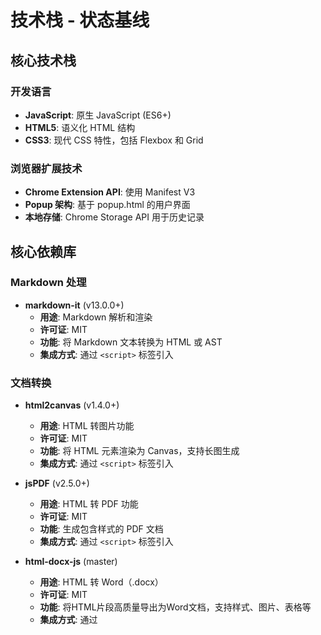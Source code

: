 # 技术栈 - 状态基线

## 核心技术栈

### 开发语言
- **JavaScript**: 原生 JavaScript (ES6+)
- **HTML5**: 语义化 HTML 结构
- **CSS3**: 现代 CSS 特性，包括 Flexbox 和 Grid

### 浏览器扩展技术
- **Chrome Extension API**: 使用 Manifest V3
- **Popup 架构**: 基于 popup.html 的用户界面
- **本地存储**: Chrome Storage API 用于历史记录

## 核心依赖库

### Markdown 处理
- **markdown-it** (v13.0.0+)
  - **用途**: Markdown 解析和渲染
  - **许可证**: MIT
  - **功能**: 将 Markdown 文本转换为 HTML 或 AST
  - **集成方式**: 通过 `<script>` 标签引入

### 文档转换
- **html2canvas** (v1.4.0+)
  - **用途**: HTML 转图片功能
  - **许可证**: MIT
  - **功能**: 将 HTML 元素渲染为 Canvas，支持长图生成
  - **集成方式**: 通过 `<script>` 标签引入

- **jsPDF** (v2.5.0+)
  - **用途**: HTML 转 PDF 功能
  - **许可证**: MIT
  - **功能**: 生成包含样式的 PDF 文档
  - **集成方式**: 通过 `<script>` 标签引入

- **html-docx-js** (master)
  - **用途**: HTML 转 Word（.docx）
  - **许可证**: MIT
  - **功能**: 将HTML片段高质量导出为Word文档，支持样式、图片、表格等
  - **集成方式**: 通过 <script> 标签引入

### 安全处理
- **DOMPurify** (v3.0.0+)
  - **用途**: HTML 内容安全处理
  - **许可证**: Apache License 2.0
  - **功能**: 清理和净化 HTML 内容，防止 XSS 攻击
  - **集成方式**: 通过 `<script>` 标签引入

### 样式主题
- **github-markdown-css** (v5.0.0+)
  - **用途**: GitHub 风格的 Markdown 主题
  - **许可证**: MIT
  - **功能**: 提供亮色和暗色两种主题样式
  - **集成方式**: 通过 CSS 文件引入

## 文件依赖关系

### 核心文件依赖
```
popup.html
├── css/
│   ├── github-markdown-light.min.css  # 亮色主题
│   ├── github-markdown-dark.min.css   # 暗色主题
│   └── styles.css                     # 自定义样式
├── js/
│   ├── popup.js                       # 主要逻辑
│   └── translations.js                # 多语言支持
└── lib/
    ├── markdown-it.min.js             # Markdown 解析
    ├── docx.min.js                    # Word 文档生成
    ├── html2canvas.min.js             # HTML 转图片
    ├── jspdf.umd.min.js               # HTML 转 PDF
    └── purify.min.js                  # 安全处理
```

### 加载顺序
1. **基础样式**: github-markdown-css 主题文件
2. **自定义样式**: styles.css
3. **核心库**: markdown-it, docx, DOMPurify
4. **转换库**: html2canvas, jsPDF
5. **应用逻辑**: translations.js, popup.js

## 浏览器兼容性

### 最低要求
- **Chrome**: 版本 88+ (支持 Manifest V3)
- **JavaScript**: ES6+ 支持
- **CSS**: Flexbox 和 Grid 支持

### 推荐配置
- **Chrome**: 版本 100+
- **内存**: 至少 512MB 可用内存
- **存储**: 至少 100MB 可用空间

## 性能考虑

### 优化策略
- **库文件压缩**: 所有第三方库使用 minified 版本
- **按需加载**: 转换功能按需初始化
- **内存管理**: 及时清理大型对象引用
- **缓存策略**: 历史记录使用本地存储

### 资源使用
- **初始加载**: ~500KB (压缩后)
- **运行时内存**: ~50-100MB (取决于内容大小)
- **存储空间**: ~1-10MB (历史记录)

## 安全考虑

### XSS 防护
- 使用 DOMPurify 清理所有用户输入
- 限制 HTML 标签和属性白名单
- 避免使用 `innerHTML` 直接插入内容

### 权限最小化
- 仅请求必要的 Chrome 扩展权限
- 不访问敏感的用户数据
- 本地处理，不上传用户内容

---

*文档状态: 基线已建立*  
*维护者: AI 开发伙伴*  
*下次审查: 依赖库更新时* 